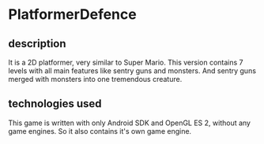 # PlatformerDefence
## description
It is a 2D platformer, very similar to Super Mario. This version contains 7 levels with all main features like sentry guns and monsters.
And sentry guns merged with monsters into one tremendous creature.
## technologies used
This game is written with only Android SDK and OpenGL ES 2, without any game engines. So it also contains it's own game engine.
